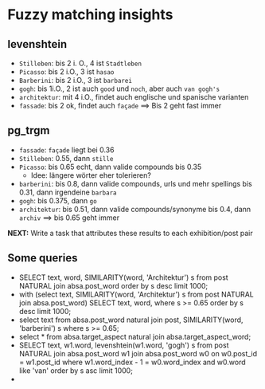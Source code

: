 # Fuzzy matching insights
## levenshtein
- `Stilleben`: bis 2 i. O., 4 ist `Stadtleben`
- `Picasso`: bis 2 i.O., 3 ist `hasao`
- `Barberini`: bis 2 i.O., 3 ist `barbarei`
- `gogh`: bis 1i.O., 2 ist auch `good` und `noch`, aber auch `van gogh's`
- `architektur`: mit 4 i.O., findet auch englische und spanische varianten
- `fassade`: bis 2 ok, findet auch `façade`
==> Bis 2 geht fast immer

## pg_trgm
- `fassade`: `façade` liegt bei 0.36
- `Stilleben`: 0.55, dann `stille`
- `Picasso`: bis 0.65 echt, dann valide compounds bis 0.35
  * Idee: längere wörter eher tolerieren?
- `barberini`: bis 0.8, dann valide compounds, urls und mehr spellings bis 0.31, dann irgendeine `barbara`
- `gogh`: bis 0.375, dann `go`
- `architektur`: bis 0.51, dann valide compounds/synonyme bis 0.4, dann `archiv`
==> bis 0.65 geht immer

**NEXT:** Write a task that attributes these results to each exhibition/post pair

## Some queries

- SELECT text, word, SIMILARITY(word, 'Architektur') s from post NATURAL join absa.post_word order by s desc limit 1000;
- with (select text, SIMILARITY(word, 'Architektur') s from post NATURAL join absa.post_word)
  SELECT text, word,  where s >= 0.65 order by s desc limit 1000;
- select text from absa.post_word natural join post, SIMILARITY(word, 'barberini') s
  where s >= 0.65;
- select * from absa.target_aspect natural join absa.target_aspect_word;
- SELECT text, w1.word, levenshtein(w1.word, 'gogh') s from post NATURAL join absa.post_word w1 join absa.post_word w0 on w0.post_id = w1.post_id where w1.word_index - 1 = w0.word_index and w0.word like 'van' order by s asc limit 1000;
- 